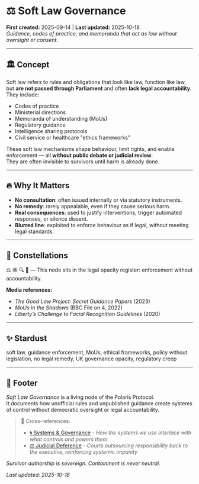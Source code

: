 # ⚖️ Soft Law Governance  
**First created:** 2025-09-14 | **Last updated:** 2025-10-18  
*Guidance, codes of practice, and memoranda that act as law without oversight or consent.*

---

## 🏛️ Concept  

Soft law refers to rules and obligations that look like law, function like law, but **are not passed through Parliament** and often **lack legal accountability**.  
They include:  
- Codes of practice  
- Ministerial directions  
- Memoranda of understanding (MoUs)  
- Regulatory guidance  
- Intelligence sharing protocols  
- Civil service or healthcare "ethics frameworks"

These soft law mechanisms shape behaviour, limit rights, and enable enforcement — all **without public debate or judicial review**.  
They are often invisible to survivors until harm is already done.

---

## 🔥 Why It Matters  

- **No consultation**: often issued internally or via statutory instruments.  
- **No remedy**: rarely appealable, even if they cause serious harm.  
- **Real consequences**: used to justify interventions, trigger automated responses, or silence dissent.  
- **Blurred line**: exploited to enforce behaviour as if legal, without meeting legal standards.

---

## 🌌 Constellations  
⚖️ 🕸️ 🔍 🪫 — This node sits in the legal opacity register: enforcement without accountability.

**Media references:**  
- *The Good Law Project: Secret Guidance Papers* (2023)  
- *MoUs in the Shadows* (BBC File on 4, 2022)  
- *Liberty’s Challenge to Facial Recognition Guidelines* (2020)

---

## ✨ Stardust  
soft law, guidance enforcement, MoUs, ethical frameworks, policy without legislation, no legal remedy, UK governance opacity, regulatory creep

---

## 🏮 Footer  

*Soft Law Governance* is a living node of the Polaris Protocol.  
It documents how unofficial rules and unpublished guidance create systems of control without democratic oversight or legal accountability.

> 📡 Cross-references:
> 
> - [🌀 Systems & Governance](../README.md) - *How the systems we use interlace with what controls and powers them*  
> - [⚖️ Judicial Deference](./⚖️_judicial_deference.md) - *Courts outsourcing responsibility back to the executive, reinforcing systemic impunity*  

*Survivor authorship is sovereign. Containment is never neutral.*  

_Last updated: 2025-10-18_
